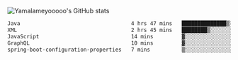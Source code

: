 ![Yamalameyooooo's GitHub stats](https://github-readme-stats.vercel.app/api?username=yamalameyooooo&theme=transparent&show_icons=true\&show=reviews,discussions_started,discussions_answered,prs_merged,prs_merged_percentage)

<!--START_SECTION:waka-->

```txt
Java                                   4 hrs 47 mins   ██████████████▒░░░░░░░░░░   57.98 %
XML                                    2 hrs 45 mins   ████████▒░░░░░░░░░░░░░░░░   33.39 %
JavaScript                             14 mins         ▓░░░░░░░░░░░░░░░░░░░░░░░░   02.88 %
GraphQL                                10 mins         ▓░░░░░░░░░░░░░░░░░░░░░░░░   02.11 %
spring-boot-configuration-properties   7 mins          ▒░░░░░░░░░░░░░░░░░░░░░░░░   01.57 %
```

<!--END_SECTION:waka-->
